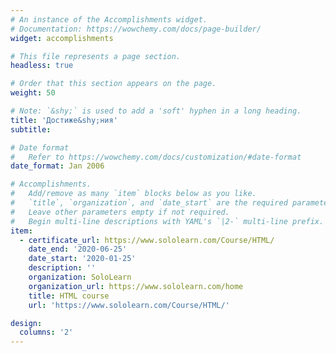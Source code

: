 ```yaml
---
# An instance of the Accomplishments widget.
# Documentation: https://wowchemy.com/docs/page-builder/
widget: accomplishments

# This file represents a page section.
headless: true

# Order that this section appears on the page.
weight: 50

# Note: `&shy;` is used to add a 'soft' hyphen in a long heading.
title: 'Достиже&shy;ния'
subtitle:

# Date format
#   Refer to https://wowchemy.com/docs/customization/#date-format
date_format: Jan 2006

# Accomplishments.
#   Add/remove as many `item` blocks below as you like.
#   `title`, `organization`, and `date_start` are the required parameters.
#   Leave other parameters empty if not required.
#   Begin multi-line descriptions with YAML's `|2-` multi-line prefix.
item:
  - certificate_url: https://www.sololearn.com/Course/HTML/
    date_end: '2020-06-25'
    date_start: '2020-01-25'
    description: ''
    organization: SoloLearn
    organization_url: https://www.sololearn.com/home
    title: HTML course
    url: 'https://www.sololearn.com/Course/HTML/'

design:
  columns: '2'
---
```

